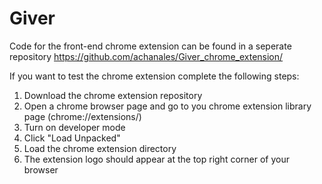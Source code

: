 # Giver

Code for the front-end chrome extension can be found in a seperate repository https://github.com/achanales/Giver_chrome_extension/

If you want to test the chrome extension complete the following steps:
1) Download the chrome extension repository
2) Open a chrome browser page and go to you chrome extension library page (chrome://extensions/)
3) Turn on developer mode
4) Click "Load Unpacked"
5) Load the chrome extension directory
6) The extension logo should appear at the top right corner of your browser
